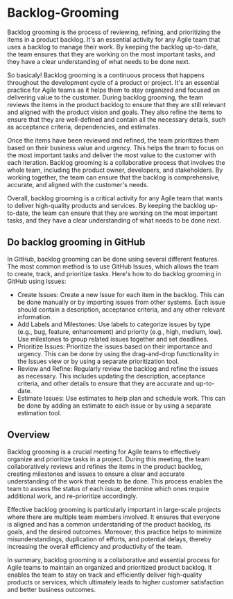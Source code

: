 # Backlog-Grooming
Backlog grooming is the process of reviewing, refining, and prioritizing the items in a product backlog. It's an essential activity for any Agile team that uses a backlog to manage their work. By keeping the backlog up-to-date, the team ensures that they are working on the most important tasks, and they have a clear understanding of what needs to be done next.

So basicaly! Backlog grooming is a continuous process that happens throughout the development cycle of a product or project. It's an essential practice for Agile teams as it helps them to stay organized and focused on delivering value to the customer. During backlog grooming, the team reviews the items in the product backlog to ensure that they are still relevant and aligned with the product vision and goals. They also refine the items to ensure that they are well-defined and contain all the necessary details, such as acceptance criteria, dependencies, and estimates.

Once the items have been reviewed and refined, the team prioritizes them based on their business value and urgency. This helps the team to focus on the most important tasks and deliver the most value to the customer with each iteration. Backlog grooming is a collaborative process that involves the whole team, including the product owner, developers, and stakeholders. By working together, the team can ensure that the backlog is comprehensive, accurate, and aligned with the customer's needs.

Overall, backlog grooming is a critical activity for any Agile team that wants to deliver high-quality products and services. By keeping the backlog up-to-date, the team can ensure that they are working on the most important tasks, and they have a clear understanding of what needs to be done next.

## Do backlog grooming in GitHub
In GitHub, backlog grooming can be done using several different features. The most common method is to use GitHub Issues, which allows the team to create, track, and prioritize tasks. Here's how to do backlog grooming in GitHub using Issues:

- Create Issues: Create a new Issue for each item in the backlog. This can be done manually or by importing issues from other systems. Each issue should contain a    description, acceptance criteria, and any other relevant information.
- Add Labels and Milestones: Use labels to categorize issues by type (e.g., bug, feature, enhancement) and priority (e.g., high, medium, low). Use milestones to group    related issues together and set deadlines.
- Prioritize Issues: Prioritize the issues based on their importance and urgency. This can be done by using the drag-and-drop functionality in the Issues view or by using  a separate prioritization tool.
- Review and Refine: Regularly review the backlog and refine the issues as necessary. This includes updating the description, acceptance criteria, and other details to ensure that they are accurate and up-to-date.
- Estimate Issues: Use estimates to help plan and schedule work. This can be done by adding an estimate to each issue or by using a separate estimation tool.
## Overview
Backlog grooming is a crucial meeting for Agile teams to effectively organize and prioritize tasks in a project. During this meeting, the team collaboratively reviews and refines the items in the product backlog, creating milestones and issues to ensure a clear and accurate understanding of the work that needs to be done. This process enables the team to assess the status of each issue, determine which ones require additional work, and re-prioritize accordingly.

Effective backlog grooming is particularly important in large-scale projects where there are multiple team members involved. It ensures that everyone is aligned and has a common understanding of the product backlog, its goals, and the desired outcomes. Moreover, this practice helps to minimize misunderstandings, duplication of efforts, and potential delays, thereby increasing the overall efficiency and productivity of the team.

In summary, backlog grooming is a collaborative and essential process for Agile teams to maintain an organized and prioritized product backlog. It enables the team to stay on track and efficiently deliver high-quality products or services, which ultimately leads to higher customer satisfaction and better business outcomes.

